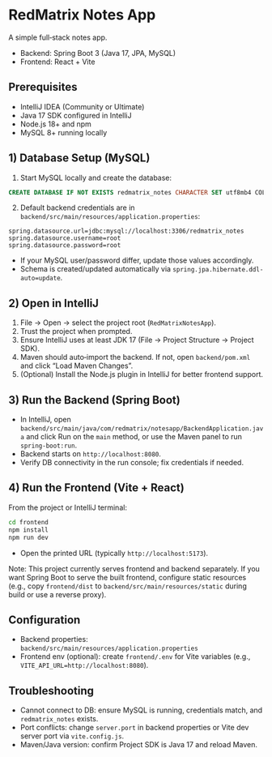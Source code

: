# RedMatrix Notes App

A simple full‑stack notes app.
- Backend: Spring Boot 3 (Java 17, JPA, MySQL)
- Frontend: React + Vite

## Prerequisites
- IntelliJ IDEA (Community or Ultimate)
- Java 17 SDK configured in IntelliJ
- Node.js 18+ and npm
- MySQL 8+ running locally

## 1) Database Setup (MySQL)
1. Start MySQL locally and create the database:
```sql
CREATE DATABASE IF NOT EXISTS redmatrix_notes CHARACTER SET utf8mb4 COLLATE utf8mb4_unicode_ci;
```
2. Default backend credentials are in `backend/src/main/resources/application.properties`:
```properties
spring.datasource.url=jdbc:mysql://localhost:3306/redmatrix_notes
spring.datasource.username=root
spring.datasource.password=root
```
- If your MySQL user/password differ, update those values accordingly.
- Schema is created/updated automatically via `spring.jpa.hibernate.ddl-auto=update`.

## 2) Open in IntelliJ
1. File → Open → select the project root (`RedMatrixNotesApp`).
2. Trust the project when prompted.
3. Ensure IntelliJ uses at least JDK 17 (File → Project Structure → Project SDK).
4. Maven should auto‑import the backend. If not, open `backend/pom.xml` and click “Load Maven Changes”.
5. (Optional) Install the Node.js plugin in IntelliJ for better frontend support.

## 3) Run the Backend (Spring Boot)
- In IntelliJ, open `backend/src/main/java/com/redmatrix/notesapp/BackendApplication.java` and click Run on the `main` method, or use the Maven panel to run `spring-boot:run`.
- Backend starts on `http://localhost:8080`.
- Verify DB connectivity in the run console; fix credentials if needed.

## 4) Run the Frontend (Vite + React)
From the project or IntelliJ terminal:
```bash
cd frontend
npm install
npm run dev
```
- Open the printed URL (typically `http://localhost:5173`).


Note: This project currently serves frontend and backend separately. If you want Spring Boot to serve the built frontend, configure static resources (e.g., copy `frontend/dist` to `backend/src/main/resources/static` during build or use a reverse proxy).

## Configuration
- Backend properties: `backend/src/main/resources/application.properties`
- Frontend env (optional): create `frontend/.env` for Vite variables (e.g., `VITE_API_URL=http://localhost:8080`).

## Troubleshooting
- Cannot connect to DB: ensure MySQL is running, credentials match, and `redmatrix_notes` exists.
- Port conflicts: change `server.port` in backend properties or Vite dev server port via `vite.config.js`.
- Maven/Java version: confirm Project SDK is Java 17 and reload Maven.

